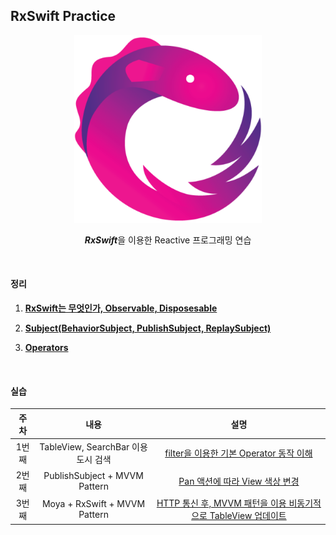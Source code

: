 ## RxSwift Practice
<p align="center"><img src="./images/rxswift.png" width="300px"></p>

<p align="center"><b><i>RxSwift</i></b>을 이용한 Reactive 프로그래밍 연습</p>

<br>

#### 정리

1. [**RxSwift는 무엇인가, Observable, Disposesable**](https://github.com/dongminyoon/RxSwift_practice/blob/main/RxSwift_md/Observable%2C%20Disposable.md)

2. **[Subject(BehaviorSubject, PublishSubject, ReplaySubject)](https://github.com/dongminyoon/RxSwift_practice/blob/main/RxSwift_md/Subject.md)**

3. **[Operators](https://github.com/dongminyoon/RxSwift_practice/blob/main/RxSwift_md/Operations.md)**

<br>

#### 실습

| 주차  | 내용 | 설명 |
| :---: | :----------: | :----------: |
| 1번째 | TableView, SearchBar 이용 도시 검색 | [filter을 이용한 기본 Operator 동작 이해](https://github.com/dongminyoon/RxSwift_practice/blob/main/RxSwift_md/1st.md) |
| 2번째 | PublishSubject + MVVM Pattern | [Pan 액션에 따라 View 색상 변경](https://github.com/dongminyoon/RxSwift_practice/blob/main/RxSwift_md/2nd.md) |
| 3번째 | Moya + RxSwift + MVVM Pattern | [HTTP 통신 후, MVVM 패턴을 이용 비동기적으로 TableView 업데이트](https://github.com/dongminyoon/RxSwift_practice/blob/main/RxSwift_md/3rd.md) |

